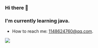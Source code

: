 ### Hi there 👋

### I'm currently learning java.
* How to reach me: 1148624760@qq.com.  
 
![](https://img.shields.io/badge/%E7%BC%96%E8%BE%91%E5%99%A8-VS%20Code-blue)
<!--
**1148624760/1148624760** is a ✨ _special_ ✨ repository because its `README.md` (this file) appears on your GitHub profile.

Here are some ideas to get you started:

- 🔭 I’m currently working on ...
- 🌱 I’m currently learning ...
- 👯 I’m looking to collaborate on ...
- 🤔 I’m looking for help with ...
- 💬 Ask me about ...
- 📫 How to reach me: ...
- 😄 Pronouns: ...
- ⚡ Fun fact: ...
-->
